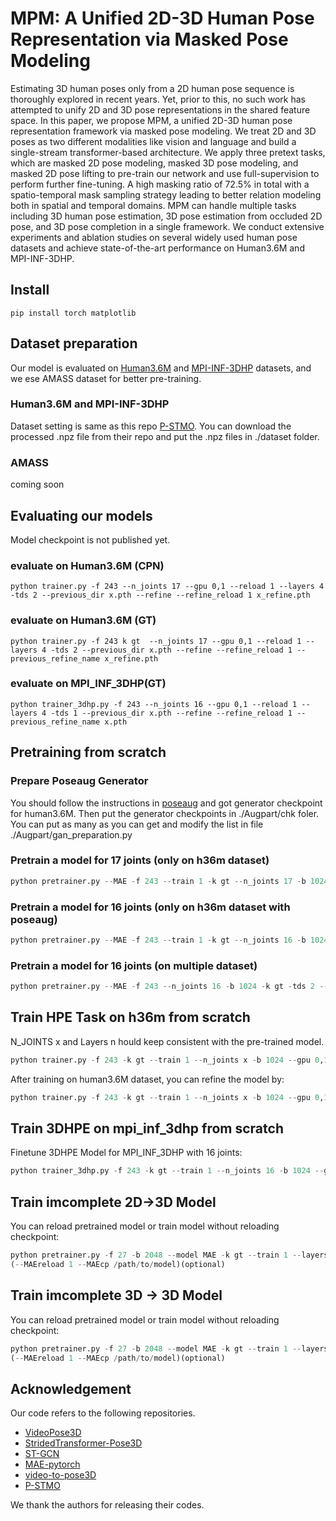 # MPM: A Unified 2D-3D Human Pose Representation via Masked Pose Modeling

Estimating 3D human poses only from a 2D human pose sequence is thoroughly explored in recent years. Yet, prior to this, no such work has attempted to unify 2D and 3D pose representations in the shared feature space. In this paper, we propose MPM, a unified 2D-3D human pose representation framework via masked pose modeling. We treat 2D and 3D poses as two different modalities like vision and language and build a single-stream transformer-based architecture. We apply three pretext tasks, which are masked 2D pose modeling, masked 3D pose modeling, and masked 2D pose lifting to pre-train our network and use full-supervision to perform further fine-tuning. A high masking ratio of 72.5% in total with a spatio-temporal mask sampling strategy leading to better relation modeling both in spatial and temporal domains. MPM can handle multiple tasks including 3D human pose estimation, 3D pose estimation from occluded 2D pose, and 3D pose completion in a single framework. We conduct extensive experiments and ablation studies on several widely used human pose datasets and achieve state-of-the-art performance on Human3.6M and MPI-INF-3DHP. 

## Install
```
pip install torch matplotlib
```

## Dataset preparation

Our model is evaluated on [Human3.6M](http://vision.imar.ro/human3.6m) and [MPI-INF-3DHP](https://vcai.mpi-inf.mpg.de/3dhp-dataset/) datasets, and we ese AMASS dataset for better pre-training. 

### Human3.6M and MPI-INF-3DHP
Dataset setting is same as this repo [P-STMO](https://github.com/paTRICK-swk/P-STMO). You can download the processed .npz file from their repo and put the .npz files in ./dataset folder.

### AMASS
coming soon

## Evaluating our models
Model checkpoint is not published yet.
### evaluate on Human3.6M (CPN)
```
python trainer.py -f 243 --n_joints 17 --gpu 0,1 --reload 1 --layers 4 -tds 2 --previous_dir x.pth --refine --refine_reload 1 x_refine.pth
```

### evaluate on Human3.6M (GT)
```
python trainer.py -f 243 k gt  --n_joints 17 --gpu 0,1 --reload 1 --layers 4 -tds 2 --previous_dir x.pth --refine --refine_reload 1 --previous_refine_name x_refine.pth
```

### evaluate on MPI_INF_3DHP(GT)
```
python trainer_3dhp.py -f 243 --n_joints 16 --gpu 0,1 --reload 1 --layers 4 -tds 1 --previous_dir x.pth --refine --refine_reload 1 --previous_refine_name x.pth
```

## Pretraining from scratch

### Prepare Poseaug Generator
You should follow the instructions in [poseaug](https://github.com/jfzhang95/PoseAug) and got generator checkpoint for human3.6M. Then put the generator checkpoints in ./Augpart/chk foler. You can put as many as you can get and modify the list in file ./Augpart/gan_preparation.py  

### Pretrain a model for 17 joints (only on h36m dataset)
```python
python pretrainer.py --MAE -f 243 --train 1 -k gt --n_joints 17 -b 1024 -tds 2 --layers 4 --dataset h36m --lr 0.0001 -lrd 0.97 -tmr 0.6 -smn 5 --gpu x,y --name task_name 
```

### Pretrain a model for 16 joints (only on h36m dataset with poseaug)
```python
python pretrainer.py --MAE -f 243 --train 1 -k gt --n_joints 16 -b 1024 -tds 2 --dataset h36m --lr 0.0001 -lrd 0.97 --layers 4 -tmr 0.6 -smn 5 --gpu x,y --name task_name 
```

### Pretrain a model for 16 joints (on multiple dataset)
```python
python pretrainer.py --MAE -f 243 --n_joints 16 -b 1024 -k gt -tds 2 --train 1 --dataset h36m,3dhp,amass --layers 3 --lr 0.0001 -lrd 0.97 -tmr 0.6 -smn 5 --gpu x,y --name task_name 
```

## Train HPE Task on h36m from scratch
N_JOINTS x and Layers n hould keep consistent with the pre-trained model.
```python
python trainer.py -f 243 -k gt --train 1 --n_joints x -b 1024 --gpu 0,1 --lr 0.0007 -lrd 0.97  --layers 4 -tds 2 (--MAEreload 1 --previous_dir /path/to/pretrainedcheckpoint)(optional)
```
After training on human3.6M dataset, you can refine the model by: 
```python
python trainer.py -f 243 -k gt --train 1 --n_joints x -b 1024 --gpu 0,1 --lr 0.0001 -lrd 0.97  --layers 4 -tds 2 --reload 1 --previous_dir /path/to/bestcheckpoint --refine
```

## Train 3DHPE on mpi_inf_3dhp from scratch
Finetune 3DHPE Model for MPI_INF_3DHP with 16 joints:
```python
python trainer_3dhp.py -f 243 -k gt --train 1 --n_joints 16 -b 1024 --gpu 0,1 --lr 0.0007 -lrd 0.97 --layers 3 -tds 1 (--MAEreload 1 --previous_dir /path/to/pretrainedcheckpoint)(optional)
```

## Train imcomplete 2D->3D Model
You can reload pretrained model or train model without reloading checkpoint:
```python
python pretrainer.py -f 27 -b 2048 --model MAE -k gt --train 1 --layers 3 -tds 2 --lr 0.0002 -lrd 0.97 --name maskedliftcam -tmr 0 -smn 6 --gpu 0,1 --dataset h36m --MAE --comp2dlift 1 
(--MAEreload 1 --MAEcp /path/to/model)(optional)  
```

## Train imcomplete 3D -> 3D Model
You can reload pretrained model or train model without reloading checkpoint:
```python 
python pretrainer.py -f 27 -b 2048 --model MAE -k gt --train 1 --layers 3 -tds 2 --lr 0.0002 -lrd 0.97 --name comp3dcam -tmr 0 -smn 3 --gpu 0,1 --dataset h36m --MAE --comp3d 1 
(--MAEreload 1 --MAEcp /path/to/model)(optional)
```

## Acknowledgement
Our code refers to the following repositories.
* [VideoPose3D](https://github.com/facebookresearch/VideoPose3D)
* [StridedTransformer-Pose3D](https://github.com/Vegetebird/StridedTransformer-Pose3D)
* [ST-GCN](https://github.com/vanoracai/Exploiting-Spatial-temporal-Relationships-for-3D-Pose-Estimation-via-Graph-Convolutional-Networks)
* [MAE-pytorch](https://github.com/pengzhiliang/MAE-pytorch)
* [video-to-pose3D](https://github.com/zh-plus/video-to-pose3D)
* [P-STMO](https://github.com/paTRICK-swk/P-STMO)

We thank the authors for releasing their codes.
